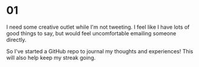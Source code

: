 # 01

I need some creative outlet while I'm not tweeting. I feel like I have lots of good things to say,
but would feel uncomfortable emailing someone directly.

So I've started a GitHub repo to journal my thoughts and experiences! This will also help keep my streak going.
